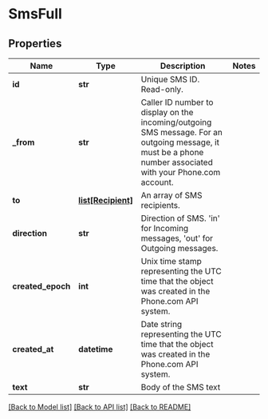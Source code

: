 # SmsFull

## Properties
Name | Type | Description | Notes
------------ | ------------- | ------------- | -------------
**id** | **str** | Unique SMS ID. Read-only. | 
**_from** | **str** | Caller ID number to display on the incoming/outgoing SMS message. For an outgoing message, it must be a phone number associated with your Phone.com account. | 
**to** | [**list[Recipient]**](Recipient.md) | An array of SMS recipients. | 
**direction** | **str** | Direction of SMS. &#39;in&#39; for Incoming messages, &#39;out&#39; for Outgoing messages. | 
**created_epoch** | **int** | Unix time stamp representing the UTC time that the object was created in the Phone.com API system. | 
**created_at** | **datetime** | Date string representing the UTC time that the object was created in the Phone.com API system. | 
**text** | **str** | Body of the SMS text | 

[[Back to Model list]](../README.md#documentation-for-models) [[Back to API list]](../README.md#documentation-for-api-endpoints) [[Back to README]](../README.md)


